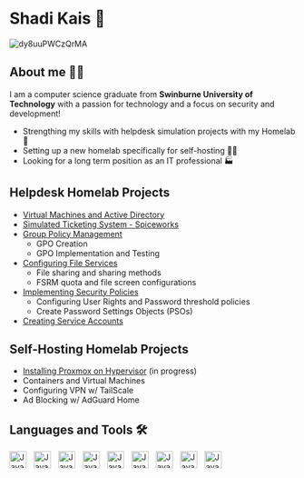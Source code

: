 # Shadi Kais 👋

![dy8uuPWCzQrMA](https://github.com/user-attachments/assets/1615275e-ff91-4cde-8e2e-badd52b996f0)

## About me 👨‍🚀

I am a computer science graduate from **Swinburne University of Technology** with a passion for technology and a focus on security and development!
- Strengthing my skills with helpdesk simulation projects with my Homelab 🦾
- Setting up a new homelab specifically for self-hosting 🧑‍💻 
- Looking for a long term position as an IT professional 🏭

## Helpdesk Homelab Projects

- [Virtual Machines and Active Directory](https://github.com/ShadiK1999/Helpdesk-Homelab-Projects/tree/main/Active%20Directory)
- [Simulated Ticketing System - Spiceworks](https://github.com/ShadiK1999/Helpdesk-Homelab-Projects/tree/main/Ticketing%20System)
- [Group Policy Management](https://github.com/ShadiK1999/Helpdesk-Homelab-Projects/tree/main/Active%20Directory/GroupPolicy)
  - GPO Creation
  - GPO Implementation and Testing
- [Configuring File Services](https://github.com/ShadiK1999/Helpdesk-Homelab-Projects/tree/main/Active%20Directory/FileServices)
  - File sharing and sharing methods
  - FSRM quota and file screen configurations
- [Implementing Security Policies](https://github.com/ShadiK1999/Helpdesk-Homelab-Projects/tree/main/Active%20Directory/SecurityPolicies)
  - Configuring User Rights and Password threshold policies
  - Create Password Settings Objects (PSOs)
- [Creating Service Accounts](https://github.com/ShadiK1999/Helpdesk-Homelab-Projects/tree/main/Active%20Directory/Service%20Accounts)
    
## Self-Hosting Homelab Projects

- [Installing Proxmox on Hypervisor](https://github.com/ShadiK1999/Self-Hosting-Homelab/tree/main/Proxmox%20Install) (in progress)
- Containers and Virtual Machines
- Configuring VPN w/ TailScale
- Ad Blocking w/ AdGuard Home
  
## Languages and Tools 🛠️
<img align="left" alt="Java" width="30px" style="padding-right:10px;" src="https://cdn.jsdelivr.net/gh/devicons/devicon@latest/icons/html5/html5-plain.svg" />
<img align="left" alt="Java" width="30px" style="padding-right:10px;" src="https://cdn.jsdelivr.net/gh/devicons/devicon@latest/icons/css3/css3-plain.svg" />
<img align="left" alt="Java" width="30px" style="padding-right:10px;" src="https://cdn.jsdelivr.net/gh/devicons/devicon@latest/icons/javascript/javascript-plain.svg" />          
<img align="left" alt="Java" width="30px" style="padding-right:10px;" src="https://cdn.jsdelivr.net/gh/devicons/devicon@latest/icons/typescript/typescript-plain.svg" />
<img align="left" alt="Java" width="30px" style="padding-right:10px;" src="https://cdn.jsdelivr.net/gh/devicons/devicon@latest/icons/react/react-original.svg" />
<img align="left" alt="Java" width="30px" style="padding-right:10px;" src="https://cdn.jsdelivr.net/gh/devicons/devicon@latest/icons/mysql/mysql-original.svg" />          
<img align="left" alt="Java" width="30px" style="padding-right:10px;" src="https://cdn.jsdelivr.net/gh/devicons/devicon@latest/icons/python/python-plain.svg" />
<img align="left" alt="Java" width="30px" style="padding-right:10px;" src="https://cdn.jsdelivr.net/gh/devicons/devicon@latest/icons/java/java-original.svg" />
<img align="left" alt="Java" width="30px" style="padding-right:10px;" src="https://cdn.jsdelivr.net/gh/devicons/devicon@latest/icons/linux/linux-original.svg" />



          

<!--
**ShadiK1999/ShadiK1999** is a ✨ _special_ ✨ repository because its `README.md` (this file) appears on your GitHub profile.

Here are some ideas to get you started:

- 🔭 I’m currently working on ...
- 🌱 I’m currently learning ...
- 👯 I’m looking to collaborate on ...
- 🤔 I’m looking for help with ...
- 💬 Ask me about ...
- 📫 How to reach me: ...
- 😄 Pronouns: ...
- ⚡ Fun fact: ...
-->
